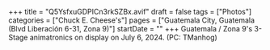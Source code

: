 +++
title = "Q5YsfxuGDPICn3rkSZBx.avif"
draft = false
tags = ["Photos"]
categories = ["Chuck E. Cheese's"]
pages = ["Guatemala City, Guatemala (Blvd Liberación 6-31, Zona 9)"]
startDate = ""
+++
Guatemala / Zona 9's 3-Stage animatronics on display on July 6, 2024. (PC: TManhog)
